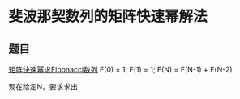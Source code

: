 # 斐波那契数列的矩阵快速幂解法
## 题目

[矩阵快速幂求Fibonacci数列](http://www.cnblogs.com/dongsheng/archive/2013/06/02/3114073.html)
F(0) = 1;
F(1) = 1;
F(N) = F(N-1) + F(N-2)

现在给定N，要求求出
